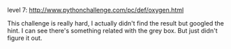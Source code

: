 level 7: http://www.pythonchallenge.com/pc/def/oxygen.html

This challenge is really hard, I actually didn't find the result but googled the hint. I can see there's something related with the grey box. But just didn't figure it out. 